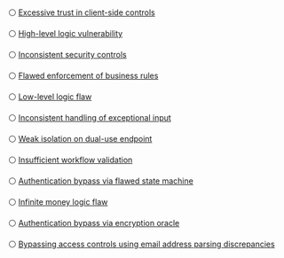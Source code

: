 
⚪ [Excessive trust in client-side controls](https://portswigger.net/web-security/logic-flaws/examples/lab-logic-flaws-excessive-trust-in-client-side-controls)


⚪ [High-level logic vulnerability](https://portswigger.net/web-security/logic-flaws/examples/lab-logic-flaws-high-level)


⚪ [Inconsistent security controls](https://portswigger.net/web-security/logic-flaws/examples/lab-logic-flaws-inconsistent-security-controls)


⚪ [Flawed enforcement of business rules](https://portswigger.net/web-security/logic-flaws/examples/lab-logic-flaws-flawed-enforcement-of-business-rules)


⚪ [Low-level logic flaw](https://portswigger.net/web-security/logic-flaws/examples/lab-logic-flaws-low-level)


⚪ [Inconsistent handling of exceptional input](https://portswigger.net/web-security/logic-flaws/examples/lab-logic-flaws-inconsistent-handling-of-exceptional-input)


⚪ [Weak isolation on dual-use endpoint](https://portswigger.net/web-security/logic-flaws/examples/lab-logic-flaws-weak-isolation-on-dual-use-endpoint)


⚪ [Insufficient workflow validation](https://portswigger.net/web-security/logic-flaws/examples/lab-logic-flaws-insufficient-workflow-validation)


⚪ [Authentication bypass via flawed state machine](https://portswigger.net/web-security/logic-flaws/examples/lab-logic-flaws-authentication-bypass-via-flawed-state-machine)


⚪ [Infinite money logic flaw](https://portswigger.net/web-security/logic-flaws/examples/lab-logic-flaws-infinite-money)


⚪ [Authentication bypass via encryption oracle](https://portswigger.net/web-security/logic-flaws/examples/lab-logic-flaws-authentication-bypass-via-encryption-oracle)


⚪ [Bypassing access controls using email address parsing discrepancies](https://portswigger.net/web-security/logic-flaws/examples/lab-logic-flaws-bypassing-access-controls-using-email-address-parsing-discrepancies)
